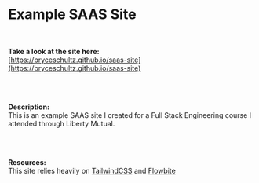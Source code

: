 # Example SAAS Site
<br />

**Take a look at the site here:**
<br />
[https://bryceschultz.github.io/saas-site](https://bryceschultz.github.io/saas-site)

<br />
<br />

**Description:**
<br />
This is an example SAAS site I created for a Full Stack Engineering course I attended through Liberty Mutual.

<br />
<br />

**Resources:**
<br />
This site relies heavily on [TailwindCSS](https://tailwindcss.com) and [Flowbite](https://flowbite.com/)